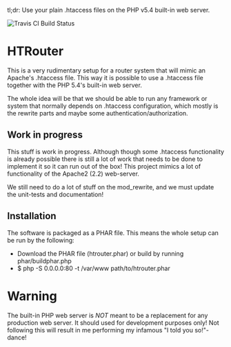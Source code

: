 tl;dr: Use your plain .htaccess files on the PHP v5.4 built-in web server.

![Travis CI Build Status](https://secure.travis-ci.org/jaytaph/HTRouter.png)

HTRouter
========
This is a very rudimentary setup for a router system that will mimic an Apache's .htaccess file. This way it is
possible to use a .htaccess file together with the PHP 5.4's built-in web server.

The whole idea will be that we should be able to run any framework or system that normally depends on .htaccess
configuration, which mostly is the rewrite parts and maybe some authentication/authorization.


Work in progress
----------------
This stuff is work in progress. Although though some .htaccess functionality is already possible there is still a lot of
work that needs to be done to implement it so it can run out of the box! This project mimics a lot of functionality of
the Apache2 (2.2) web-server.

We still need to do a lot of stuff on the mod_rewrite, and we must update the unit-tests and documentation!


Installation
------------
The software is packaged as a PHAR file. This means the whole setup can be run by the following:

* Download the PHAR file (htrouter.phar) or build by running phar/buildphar.php
* $ php -S 0.0.0.0:80 -t /var/www path/to/htrouter.phar


Warning
=======
The built-in PHP web server is *NOT* meant to be a replacement for any production web server. It should used for
development purposes only! Not following this will result in me performing my infamous "I told you so!"-dance!


